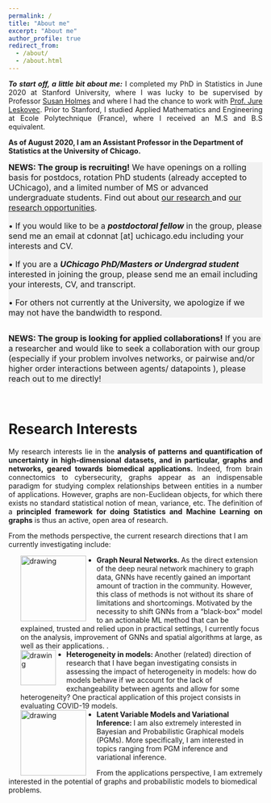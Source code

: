 ```yaml
---
permalink: /
title: "About me"
excerpt: "About me"
author_profile: true
redirect_from: 
  - /about/
  - /about.html
---
```



<p align="justify">
<b><i>To start off, a little bit about me:</i></b> I completed my PhD in Statistics in June 2020 at Stanford University, where I was lucky to be supervised by Professor <a href="https://statweb.stanford.edu/~susan/susan_person.html">Susan Holmes</a> and where I had the chance to work with <a href="https://cs.stanford.edu/people/jure/">Prof. Jure Leskovec</a>.
Prior to Stanford, I studied Applied Mathematics and Engineering at Ecole Polytechnique (France), where I received  an M.S and B.S equivalent.
</p>

__As of August 2020, I am an Assistant Professor in the Department of Statistics at the University of Chicago.__




<div style="background-color:rgba(0, 0, 0, 0.0470588);">
<font size="-0.5">
<b>NEWS:  The group is recruiting!</b> 
We have openings on a rolling basis for postdocs, rotation PhD students (already accepted to UChicago), and a limited number of MS or advanced undergraduate students. Find out about <a href="https://donnate.github.io/projects/">our research </a> and   <a href="https://donnate.github.io/openings/">our research opportunities</a>.<br>

• If you would like to be a <b><i>postdoctoral fellow</i></b> in the group, please send me an email at cdonnat [at] uchicago.edu  including your interests and CV. <br>

• If you are a <b><i>UChicago PhD/Masters or Undergrad student</i></b> interested in joining the group, please send me an email including your interests, CV, and transcript. <br>

• For others not currently at the University, we apologize if we may not have the bandwidth to respond.
</font>
</div>
<br />


<div style="background-color:rgba(0, 0, 0, 0.0470588);">
<font size="-0.5">
<b>NEWS:  The group is looking for applied collaborations!</b> If you are  a researcher and would like to seek a collaboration with our group (especially if your problem involves networks, or pairwise and/or higher order interactions between agents/ datapoints ), please reach out to me directly!
</font>
</div>

<br />
<br />











Research Interests
======
<p align="justify">
My research interests lie in the <b>analysis of patterns and quantification of uncertainty in high-dimensional datasets, and in particular, graphs and networks, geared towards biomedical applications.</b>
Indeed, from brain connectomics to cybersecurity, graphs appear as an indispensable paradigm for studying complex relationships between entities in a number of applications.
 However, graphs are non-Euclidean objects, for which there exists no standard statistical notion of mean, variance, etc. The definition of a <b>principled framework for doing Statistics and Machine Learning on graphs</b> is thus an active, open area of research. 




From the methods perspective, the current research directions that I am currently investigating include:
<ul>
<img src="{{ site.baseurl }}/images/gnn.png" alt="drawing" width="130" style="float: left; margin-right: 1.5em;"/>
<li> <b> Graph Neural Networks. </b> As the direct extension of the deep neural network machinery to graph data, GNNs  have recently gained an important amount of traction in the community.  However, this class of methods is not without its share of limitations and shortcomings. Motivated by the necessity to shift GNNs from a “black-box” model to an actionable ML method that can be explained, trusted and relied upon in practical settings, I currently focus on the analysis, improvement of GNNs and spatial algorithms at large, as well as their applications.
.</li>
<img src="{{ site.baseurl }}/images/stanford.png" alt="drawing" width="70" style="float: left; margin-right: 1.5em;"/>
<li><b> Heterogeneity in models: </b> Another (related) direction of research that I have began investigating consists in assessing the impact of heterogeneity in models: how do models behave if we account for the lack of exchangeability between agents and allow for some heterogeneity? One practical application of this project consists in evaluating COVID-19 models.</li>
<img src="{{ site.baseurl }}/images/bayes_covid.png" alt="drawing" width="130" style="float: left; margin-right: 1.5em;"/>
<li><b> Latent Variable Models and Variational Inference: </b> I am also extremely interested in Bayesian and Probabilistic Graphical models (PGMs). More specifically, I am interested in topics ranging from PGM inference  and variational inference. </li>
</ul>

From the applications perspective, I am extremely interested in the potential of graphs and probabilistic models to biomedical problems. 
</p>
  
